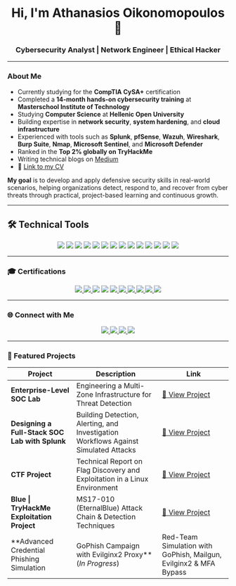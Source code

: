 
<h1 align="center">Hi, I'm Athanasios Oikonomopoulos 👋</h1>
<h3 align="center">Cybersecurity Analyst | Network Engineer | Ethical Hacker</h3>

---

### About Me

- Currently studying for the **CompTIA CySA+** certification  
- Completed a **14-month hands-on cybersecurity training** at **Masterschool Institute of Technology**  
- Studying **Computer Science** at **Hellenic Open University**  
- Building expertise in **network security**, **system hardening**, and **cloud infrastructure**  
- Experienced with tools such as **Splunk**, **pfSense**, **Wazuh**, **Wireshark**, **Burp Suite**, **Nmap**, **Microsoft Sentinel**, and **Microsoft Defender**    
- Ranked in the **Top 2% globally on TryHackMe**  
- Writing technical blogs on [Medium](https://medium.com/@athanasiosoikonomopoulos.02)  
- 📄 [Link to my CV](https://drive.google.com/file/d/1UlpsoGiX0-BJUdhC58IDURrzgCgmun7l/view?usp=sharing)


**My goal** is to develop and apply defensive security skills in real-world scenarios, helping organizations detect, respond to, and recover from cyber threats through practical, project-based learning and continuous growth.

---
## 🛠️ Technical Tools

<p align="center">
  <img src="https://img.shields.io/badge/Kali_Linux-557C94?style=for-the-badge&logo=kalilinux&logoColor=white"/>
  <img src="https://img.shields.io/badge/pfSense-212121?style=for-the-badge&logo=pfsense&logoColor=white"/>
  <img src="https://img.shields.io/badge/Splunk-000000?style=for-the-badge&logo=splunk&logoColor=white"/>
  <img src="https://img.shields.io/badge/Wazuh-005BA1?style=for-the-badge&logo=elastic&logoColor=white"/>
  <img src="https://img.shields.io/badge/Suricata-F05340?style=for-the-badge&logo=suricata&logoColor=white"/>
  <img src="https://img.shields.io/badge/Wireshark-1679A7?style=for-the-badge&logo=wireshark&logoColor=white"/>
  <img src="https://img.shields.io/badge/Windows%2011-0078D6?style=for-the-badge&logo=windows11&logoColor=white"/>
  <img src="https://img.shields.io/badge/Linux-FCC624?style=for-the-badge&logo=linux&logoColor=black"/>
  <img src="https://img.shields.io/badge/Python-3776AB?style=for-the-badge&logo=python&logoColor=white"/>
  <img src="https://img.shields.io/badge/Bash-4EAA25?style=for-the-badge&logo=gnubash&logoColor=white"/>
  <img src="https://img.shields.io/badge/PowerShell-5391FE?style=for-the-badge&logo=powershell&logoColor=white"/>
  <img src="https://img.shields.io/badge/Nmap-004575?style=for-the-badge&logo=nmap&logoColor=white"/>
  <img src="https://img.shields.io/badge/Metasploit-50788D?style=for-the-badge&logo=metasploit&logoColor=white"/>
  <img src="https://img.shields.io/badge/Azure-0078D4?style=for-the-badge&logo=microsoftazure&logoColor=white"/>
</p>

---

### 🎓 Certifications

<p align="center">
  <a href="https://www.credly.com/badges/8f42da8d-1357-4e8b-a6a7-ac27fdcf26c7" target="_blank">
    <img src="https://img.shields.io/badge/CompTIA%20A%2B-E10000?style=for-the-badge&logo=comptia&logoColor=white" />
  </a>
  <a href="https://www.credly.com/badges/4d72045c-54bb-4d9a-aefa-ef1fe599def1" target="_blank">
    <img src="https://img.shields.io/badge/CompTIA%20Security%2B-ED2224?style=for-the-badge&logo=comptia&logoColor=white" />
  </a>
  <img src="https://img.shields.io/badge/CompTIA%20Network%2B-005BA1?style=for-the-badge&logo=comptia&logoColor=white" />
  <img src="https://img.shields.io/badge/CompTIA%20CySA%2B-5A5AFF?style=for-the-badge&logo=comptia&logoColor=white" />
  <a href="https://www.credly.com/badges/7d02f9d5-12f4-4ecf-bd80-8c622401720c" target="_blank">
    <img src="https://img.shields.io/badge/CompTIA%20ITF%2B-EFEFEF?style=for-the-badge&logo=comptia&logoColor=red" />
  </a>
  <a href="https://www.credly.com/badges/ebcfc742-a040-4fcc-8d2f-1770acc120fc" target="_blank">
    <img src="https://img.shields.io/badge/Linux%20Essentials-0B0B0B?style=for-the-badge&logo=linux&logoColor=white" />
  </a>
  <a href="https://learn.microsoft.com/en-us/users/athanasiosoikonomopoulos-5573/credentials/75225bff90c6cb7d?ref=https%3A%2F%2Fwww.linkedin.com%2F" target="_blank">
    <img src="https://img.shields.io/badge/Microsoft%20AZ--900-0078D4?style=for-the-badge&logo=microsoftazure&logoColor=white" />
  </a>
  <a href="https://www.coursera.org/account/accomplishments/specialization/0NNVE7UBEW5I" target="_blank">
    <img src="https://img.shields.io/badge/Google%20IT%20Support-4285F4?style=for-the-badge&logo=google&logoColor=white" />
  </a>
  <a href="https://drive.google.com/file/d/1QSXcWoJTReOmTub-u9EI8k-igEI_ZonZ/view" target="_blank">
    <img src="https://img.shields.io/badge/Splunk%20Core%20User-000000?style=for-the-badge&logo=splunk&logoColor=white" />
  </a>
  <img src="https://img.shields.io/badge/Splunk%20Core%20Power%20User-1E1E1E?style=for-the-badge&logo=splunk&logoColor=white" />
</p>



---

### 🌐 Connect with Me

<p align="center">
  <a href="https://www.linkedin.com/in/athanasios-oikonomopoulos" target="_blank">
    <img src="https://img.shields.io/badge/LinkedIn-0A66C2?style=for-the-badge&logo=linkedin&logoColor=white"/>
  </a>
  <a href="mailto:athanasiosoikonomopoulos.02@gmail.com">
    <img src="https://img.shields.io/badge/Gmail-D14836?style=for-the-badge&logo=gmail&logoColor=white"/>
  </a>
  <a href="https://medium.com/@athanasiosoikonomopoulos.02">
    <img src="https://img.shields.io/badge/Medium-000000?style=for-the-badge&logo=medium&logoColor=white"/>
  </a>
  <a href="https://tryhackme.com/p/B4ckD00rR4t" target="_blank">
    <img src="https://img.shields.io/badge/TryHackMe-212121?style=for-the-badge&logo=tryhackme&logoColor=white"/>
  </a>
</p>

---


### 📁 Featured Projects

| Project | Description | Link |
|--------|-------------|------|
| **Enterprise-Level SOC Lab** | Engineering a Multi-Zone Infrastructure for Threat Detection | [🔗 View Project](https://athanasios-oikonomopoulos.notion.site/enterprise-level-soc-lab) |
| **Designing a Full-Stack SOC Lab with Splunk** | Building Detection, Alerting, and Investigation Workflows Against Simulated Attacks | [🔗 View Project](https://athanasios-oikonomopoulos.notion.site/designing-a-full-stack-soc-lab-with-splunk) |
| **CTF Project** | Technical Report on Flag Discovery and Exploitation in a Linux Environment | [🔗 View Project](https://athanasios-oikonomopoulos.notion.site/ctf-technical-report) |
| **Blue \| TryHackMe Exploitation Project** | MS17-010 (EternalBlue) Attack Chain & Detection Techniques | [🔗 View Project](https://athanasios-oikonomopoulos.notion.site/blue-tryhackme-detailed-write-up-exploitation-project) |
| **Advanced Credential Phishing Simulation | GoPhish Campaign with Evilginx2 Proxy** (*In Progress*)| Red-Team Simulation with GoPhish, Mailgun, Evilginx2 & MFA Bypass  | Coming Soon |




